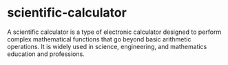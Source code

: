 # scientific-calculator
A scientific calculator is a type of electronic calculator designed to perform complex mathematical functions that go beyond basic arithmetic operations. It is widely used in science, engineering, and mathematics education and professions.
